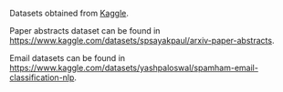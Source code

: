 Datasets obtained from [Kaggle](https://www.kaggle.com/).

Paper abstracts dataset can be found in https://www.kaggle.com/datasets/spsayakpaul/arxiv-paper-abstracts. <br>

Email datasets can be found in https://www.kaggle.com/datasets/yashpaloswal/spamham-email-classification-nlp.